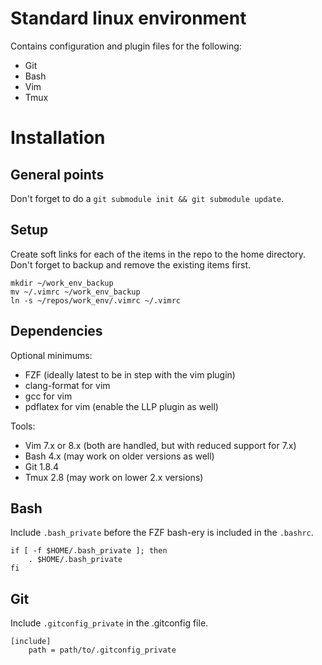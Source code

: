 # Standard linux environment

Contains configuration and plugin files for the following:
- Git
- Bash
- Vim
- Tmux


# Installation

## General points

Don't forget to do a `git submodule init && git submodule update`.

## Setup

Create soft links for each of the items in the repo to the home directory. Don't
forget to backup and remove the existing items first.

```
mkdir ~/work_env_backup
mv ~/.vimrc ~/work_env_backup
ln -s ~/repos/work_env/.vimrc ~/.vimrc
```

## Dependencies

Optional minimums:
- FZF (ideally latest to be in step with the vim plugin)
- clang-format for vim
- gcc for vim
- pdflatex for vim (enable the LLP plugin as well)

Tools:
- Vim 7.x or 8.x (both are handled, but with reduced support for 7.x)
- Bash 4.x (may work on older versions as well)
- Git 1.8.4
- Tmux 2.8 (may work on lower 2.x versions)


## Bash

Include `.bash_private` before the FZF bash-ery is included in the `.bashrc`.

```
if [ -f $HOME/.bash_private ]; then
    . $HOME/.bash_private
fi
```


## Git

Include `.gitconfig_private` in the .gitconfig file.

```
[include]
    path = path/to/.gitconfig_private
```

